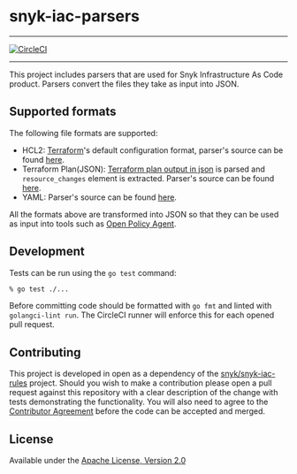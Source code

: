 # snyk-iac-parsers
---

[![CircleCI](https://circleci.com/gh/snyk/snyk-iac-parsers/tree/main.svg?style=svg&circle-token=fc5da6b1544139b067e9d252270a60213a43e0d5)](https://circleci.com/gh/snyk/snyk-iac-parsers/tree/main)

---

This project includes parsers that are used for Snyk Infrastructure As Code product. Parsers convert the files they take as input into JSON. 

## Supported formats

The following file formats are supported:
- HCL2: [Terraform](https://www.terraform.io/)'s default configuration format, parser's source can be found [here](http://https://github.com/snyk/snyk-iac-parsers/blob/main/pkg/hcl2.go).
- Terraform Plan(JSON): [Terraform plan output in json](https://www.terraform.io/docs/internals/json-format.html) is parsed and ``resource_changes`` element is extracted. Parser's source can be found [here](https://github.com/snyk/snyk-iac-parsers/blob/main/pkg/terraform_plan.go).
- YAML: Parser's source can be found [here](https://github.com/snyk/snyk-iac-parsers/blob/main/pkg/yaml.go).

All the formats above are transformed into JSON so that they can be used as input into tools such as [Open Policy Agent](https://www.openpolicyagent.org/). 

## Development

Tests can be run using the `go test` command:

```bash
% go test ./...
```

Before committing code should be formatted with `go fmt` and linted with `golangci-lint run`. The CircleCI runner will enforce this for each opened pull request.

## Contributing

This project is developed in open as a dependency of the [snyk/snyk-iac-rules](https://github.com/snyk/snyk-iac-rules) project. Should you wish to make a contribution please open a pull request against this repository with a clear description of the change with tests demonstrating the functionality. You will also need to agree to the [Contributor Agreement](./Contributor-Agreement.md) before the code can be accepted and merged.

## License

Available under the [Apache License, Version 2.0](./LICENSE.md)
